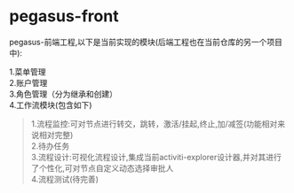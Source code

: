 # pegasus-front
pegasus-前端工程,以下是当前实现的模块(后端工程也在当前仓库的另一个项目中):

1.菜单管理</br>
2.账户管理</br>
3.角色管理（分为继承和创建）</br>
4.工作流模块(包含如下)</br>
  >1.流程监控:可对节点进行转交，跳转，激活/挂起,终止,加/减签(功能相对来说相对完整)</br>
  >2.待办任务</br>
  >3.流程设计:可视化流程设计,集成当前activiti-explorer设计器,并对其进行了个性化,可对节点自定义动态选择审批人</br>
  >4.流程测试(待完善)</br>
